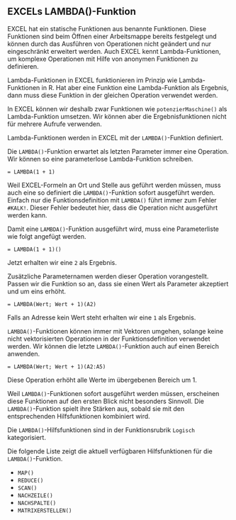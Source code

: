 ## EXCELs LAMBDA()-Funktion

EXCEL hat ein statische Funktionen aus benannte Funktionen. Diese Funktionen sind beim Öffnen einer Arbeitsmappe bereits festgelegt und können durch das Ausführen von Operationen nicht geändert und nur eingeschränkt erweitert werden. Auch EXCEL kennt Lambda-Funktionen, um komplexe Operationen mit Hilfe von anonymen Funktionen zu definieren.

<div class="alert alert-warning" markdown="1">
Lambda-Funktionen in EXCEL funktionieren im Prinzip wie Lambda-Funktionen in R. Hat aber eine Funktion eine Lambda-Funktion als Ergebnis, dann muss diese Funktion in der gleichen Operation verwendet werden. 

In EXCEL können wir deshalb zwar Funktionen wie `potenzierMaschine()` als Lambda-Funktion umsetzen. Wir können aber die Ergebnisfunktionen nicht für mehrere Aufrufe verwenden. 
</div>

Lambda-Funktionen werden in EXCEL mit der `LAMBDA()`-Funktion definiert. 

Die `LAMBDA()`-Funktion erwartet als letzten Parameter immer eine Operation. Wir können so eine parameterlose Lambda-Funktion schreiben. 

```EXCEL
= LAMBDA(1 + 1)
```

Weil EXCEL-Formeln an Ort und Stelle aus geführt werden müssen, muss auch eine so definiert die `LAMBDA()`-Funktion sofort ausgeführt werden. Einfach nur die Funktionsdefinition mit `LAMBDA()` führt immer zum Fehler `#KALK!`. Dieser Fehler bedeutet hier, dass die Operation nicht ausgeführt werden kann. 

Damit eine `LAMBDA()`-Funktion ausgeführt wird, muss eine Parameterliste wie folgt angefügt werden.

```EXCEL
= LAMBDA(1 + 1)()
```

Jetzt erhalten wir eine `2` als Ergebnis.

Zusätzliche Parameternamen werden dieser Operation vorangestellt. Passen wir die Funktion so an, dass sie einen Wert als Parameter akzeptiert und um eins erhöht. 

```EXCEL 
= LAMBDA(Wert; Wert + 1)(A2)
```

Falls an Adresse kein Wert steht erhalten wir eine `1` als Ergebnis. 

`LAMBDA()`-Funktionen können immer mit Vektoren umgehen, solange keine nicht vektorisierten Operationen in der Funktionsdefinition verwendet werden. Wir können die letzte `LAMBDA()`-Funktion auch auf einen Bereich anwenden.

```EXCEL 
= LAMBDA(Wert; Wert + 1)(A2:A5)
```

Diese Operation erhöht alle Werte im übergebenen Bereich um 1.

Weil `LAMBDA()`-Funktionen sofort ausgeführt werden müssen, erscheinen diese Funktionen auf den ersten Blick nicht besonders Sinnvoll. Die `LAMBDA()`-Funktion spielt ihre Stärken aus, sobald sie mit den entsprechenden Hilfsfunktionen kombiniert wird. 

Die `LAMBDA()`-Hilfsfunktionen sind in der Funktionsrubrik `Logisch` kategorisiert. 

Die folgende Liste zeigt die aktuell verfügbaren Hilfsfunktionen für die `LAMBDA()`-Funktion.

- `MAP()`
- `REDUCE()`
- `SCAN()`
- `NACHZEILE()`
- `NACHSPALTE()`
- `MATRIXERSTELLEN()`
